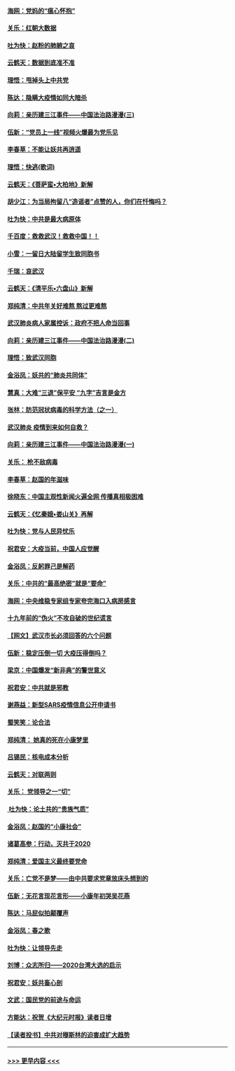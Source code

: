#### [海网：党妈的“瘟心怀抱”](../pages/nsc993/n11840740.md?t=02040644) 
#### [关乐：红朝大数据](../pages/nsc993/n11840675.md?t=02040644) 
#### [吐为快：赵粉的肺腑之哀](../pages/nsc993/n11840618.md?t=02040644) 
#### [云鹤天：数据到底准不准](../pages/nsc993/n11840325.md?t=02040644) 
#### [理悟：甩掉头上中共党](../pages/nsc993/n11838826.md?t=02040644) 
#### [陈达：隐瞒大疫情如同大暗杀](../pages/nsc993/n11838771.md?t=02040644) 
#### [向莉：亲历建三江事件——中国法治路漫漫(三)](../pages/nsc993/n11831825.md?t=02040644) 
#### [伍新：“党员上一线”视频火爆最为党乐见](../pages/nsc993/n11838200.md?t=02040644) 
#### [李春草：不能让妖共再逍遥](../pages/nsc993/n11838102.md?t=02040644) 
#### [理悟：快逃(歌词)](../pages/nsc993/n11838083.md?t=02040644) 
#### [云鹤天：《菩萨蛮▪大柏地》新解](../pages/nsc993/n11838059.md?t=02040644) 
#### [胡少江：为当局拘留八“造谣者”点赞的人，你们在忏悔吗？](../pages/nsc993/n11836801.md?t=02040644) 
#### [吐为快：中共是最大病原体](../pages/nsc993/n11836748.md?t=02040644) 
#### [千百度：救救武汉！救救中国！！](../pages/nsc993/n11836145.md?t=02040644) 
#### [小雪：一留日大陆留学生致同胞书](../pages/nsc993/n11834624.md?t=02040644) 
#### [千瑞：哀武汉](../pages/nsc993/n11833647.md?t=02040644) 
#### [云鹤天：《清平乐▪六盘山》新解](../pages/nsc993/n11833611.md?t=02040644) 
#### [郑纯清：中共年关好难熬 熬过更难熬](../pages/nsc993/n11833489.md?t=02040644) 
#### [武汉肺炎病人家属控诉：政府不把人命当回事](../pages/nsc993/n11833205.md?t=02040644) 
#### [向莉：亲历建三江事件——中国法治路漫漫(二)](../pages/nsc993/n11829102.md?t=02040644) 
#### [理悟：致武汉同胞](../pages/nsc993/n11831522.md?t=02040644) 
#### [金浴凤：妖共的“肺炎共同体”](../pages/nsc993/n11829448.md?t=02040644) 
#### [慧真：大难“三退”保平安 “九字”吉言是金方](../pages/nsc993/n11829501.md?t=02040644) 
#### [张林：防范冠状病毒的科学方法（之一）](../pages/nsc993/n11828618.md?t=02040644) 
#### [武汉肺炎 疫情到来如何自救？](../pages/nsc993/n11827632.md?t=02040644) 
#### [向莉：亲历建三江事件——中国法治路漫漫(一)](../pages/nsc993/n11827190.md?t=02040644) 
#### [关乐： 枪不敌病毒](../pages/nsc993/n11826746.md?t=02040644) 
#### [李春草：赵国的年滋味](../pages/nsc993/n11826321.md?t=02040644) 
#### [徐晓东：中国主观性新闻火遍全网 传播真相极困难](../pages/nsc993/n11826508.md?t=02040644) 
#### [云鹤天：《忆秦娥▪娄山关》再解](../pages/nsc993/n11824682.md?t=02040644) 
#### [吐为快：党与人民异忧乐](../pages/nsc993/n11824660.md?t=02040644) 
#### [祝君安：大疫当前，中国人应觉醒](../pages/nsc993/n11821946.md?t=02040644) 
#### [金浴凤：反躬罪己是解药](../pages/nsc993/n11820280.md?t=02040644) 
#### [关乐：中共的“最高绝密”就是“要命”](../pages/nsc993/n11816946.md?t=02040644) 
#### [海网：中央维稳专家组专家夸完海口入病房感言](../pages/nsc993/n11815138.md?t=02040644) 
#### [十九年前的“伪火”不攻自破的世纪谎言](../pages/nsc993/n11813238.md?t=02040644) 
#### [【网文】武汉市长必须回答的六个问题](../pages/nsc993/n11813848.md?t=02040644) 
#### [伍新：稳定压倒一切 大疫压得倒吗？](../pages/nsc993/n11812634.md?t=02040644) 
#### [梁京：中国爆发“新非典”的警世意义](../pages/nsc993/n11812554.md?t=02040644) 
#### [祝君安：中共就是邪教](../pages/nsc993/n11812431.md?t=02040644) 
#### [谢燕益：新型SARS疫情信息公开申请书](../pages/nsc993/n11808840.md?t=02040644) 
#### [蜀笑笑：论合法](../pages/nsc993/n11808064.md?t=02040644) 
#### [郑纯清： 她真的死在小康梦里](../pages/nsc993/n11806623.md?t=02040644) 
#### [吕锡民：核电成本分析](../pages/nsc993/n11806284.md?t=02040644) 
#### [云鹤天：对联两则](../pages/nsc993/n11805957.md?t=02040644) 
#### [关乐： 党领导之一“切”](../pages/nsc993/n11804505.md?t=02040644) 
#### [ 吐为快：论土共的“贵族气质”](../pages/nsc993/n11804490.md?t=02040644) 
#### [金浴凤：赵国的“小康社会”](../pages/nsc993/n11804452.md?t=02040644) 
#### [诸葛高参：行动，灭共于2020](../pages/nsc993/n11804120.md?t=02040644) 
#### [郑纯清：爱国主义最终要党命](../pages/nsc993/n11802197.md?t=02040644) 
#### [关乐：亡党不是梦——由中共要求党章放床头想到的](../pages/nsc993/n11802156.md?t=02040644) 
#### [伍新：无花言现花言形——小康年初哭吴花燕](../pages/nsc993/n11800044.md?t=02040644) 
#### [陈达：马屁似拍颠覆声](../pages/nsc993/n11800010.md?t=02040644) 
#### [金浴凤：春之歌](../pages/nsc993/n11797687.md?t=02040644) 
#### [吐为快：让领导先走](../pages/nsc993/n11797512.md?t=02040644) 
#### [刘博：众志所归——2020台湾大选的启示](../pages/nsc993/n11796878.md?t=02040644) 
#### [祝君安：妖共畜心剖](../pages/nsc993/n11794273.md?t=02040644) 
#### [文武：国民党的前途与命运](../pages/nsc993/n11794198.md?t=02040644) 
#### [方能达：祝贺《大纪元时报》读者日增](../pages/nsc993/n11793807.md?t=02040644) 
#### [【读者投书】中共对穆斯林的迫害成扩大趋势](../pages/nsc993/n11791371.md?t=02040644) 

----
#### [ >>> 更早内容 <<< ](../indexes/nsc993-earlier.md)
